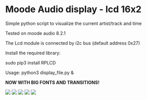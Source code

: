 # Moode Audio display - lcd 16x2
Simple python script to visualize the current artist/track and time

Tested on moode audio 8.2.1

The Lcd module is connected by i2c bus (default address 0x27)

Install the required library:

sudo pip3 install RPLCD

Usage:
python3 display_file.py &

<b>NOW WITH BIG FONTS AND TRANSITIONS!</b>

<img src="https://imgur.com/TkxzTrN.jpg">
<img src="https://imgur.com/gPqfYGB.jpg">
<img src="https://imgur.com/xpOTsBv.jpg">
<img src="https://imgur.com/f9ZZRaQ.jpg">
<img src="https://imgur.com/BDjSpb8.jpg">
